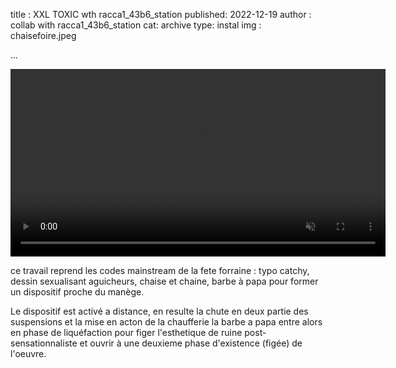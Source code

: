 title : XXL TOXIC wth racca1_43b6_station
published: 2022-12-19
author : collab with racca1_43b6_station
cat: archive
type: instal
img : chaisefoire.jpeg

...

<video autoplay muted width="600" height=auto>
    <source src="static/img/chaisefoire_chute.mp4" type="video/mp4" />
</video>


ce travail reprend les codes mainstream de la fete forraine : typo catchy, dessin sexualisant aguicheurs, chaise et chaine, barbe à papa pour former un dispositif proche du manège.

Le dispositif est activé a distance, en resulte la chute en deux partie des suspensions et la mise en acton de la chaufferie
la barbe a papa entre alors en phase de liquéfaction pour figer l'esthetique de ruine post-sensationnaliste et ouvrir à une deuxieme phase d'existence (figée) de l'oeuvre.